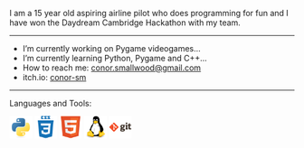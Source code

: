 I am a 15 year old aspiring airline pilot who does programming for fun and I have won the Daydream Cambridge Hackathon with my team.

---

<ul>
  <li>I’m currently working on Pygame videogames...</li>
  <li>I’m currently learning Python, Pygame and C++...</li>
  <li>How to reach me: <a href="mailto:conor.smallwood@gmail.com">conor.smallwood@gmail.com</a></li>
  <li>itch.io: <a href="https://conor-sm.itch.io">conor-sm</a></li>
</ul>

---

Languages and Tools:

<div>
  <img src="https://github.com/devicons/devicon/blob/master/icons/python/python-original.svg" title="Python" alt="Python" width="40" height="40"/>
  <img src="https://github.com/devicons/devicon/blob/master/icons/css3/css3-plain-wordmark.svg" title="CSS3" alt="CSS3" width="40" height="40"/>
  <img src="https://github.com/devicons/devicon/blob/master/icons/html5/html5-original.svg" title="HTML5" alt="HTML5" width="40" height="40"/>
  <img src="https://github.com/devicons/devicon/blob/master/icons/linux/linux-original.svg" title="Linux" alt="Linux" width="40" height="40"/>
  <img src="https://github.com/devicons/devicon/blob/master/icons/git/git-original-wordmark.svg" title="Git" alt="Git" width="40" height="40"/>
</div>


